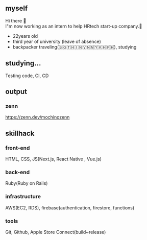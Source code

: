 ## myself
 Hi there 👋<br />
 I"m now working as an intern to help HRtech start-up company.🎉<br />

- 22years old
- third year of university (leave of absence)
- backpacker traveling(🇸🇬🇹🇭🇮🇳🇻🇳🇲🇾🇰🇭🇵🇭), studying

## studying...

Testing code, CI, CD

## output

### zenn
https://zenn.dev/mochinozenn

## skillhack

### front-end
HTML, CSS, JS(Next.js, React Native , Vue.js)

### back-end
Ruby(Ruby on Rails)

### infrastructure

AWS(EC2, RDS), firebase(authentication, firestore, functions)

### tools
Git, Github, Apple Store Connect(build~release)
